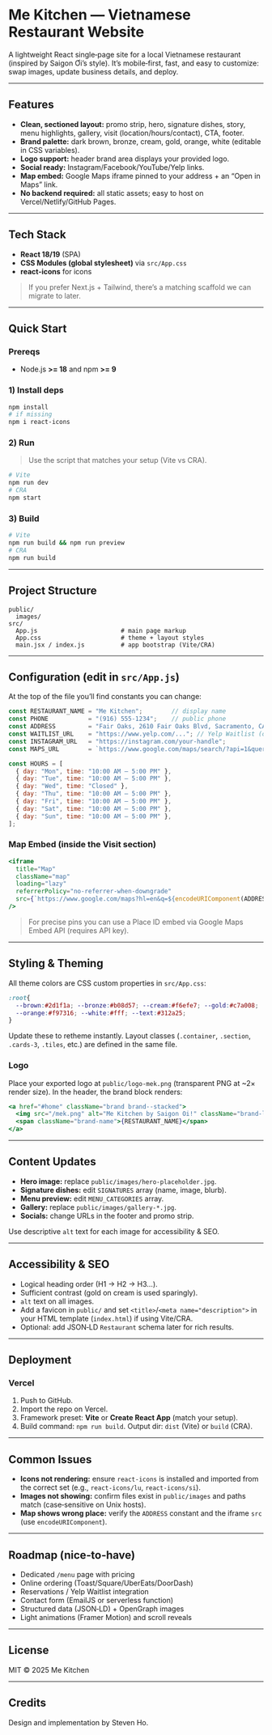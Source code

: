 # Me Kitchen — Vietnamese Restaurant Website

A lightweight React single‑page site for a local Vietnamese restaurant (inspired by Saigon Ơi’s style). It’s mobile‑first, fast, and easy to customize: swap images, update business details, and deploy.

---

## Features

* **Clean, sectioned layout:** promo strip, hero, signature dishes, story, menu highlights, gallery, visit (location/hours/contact), CTA, footer.
* **Brand palette:** dark brown, bronze, cream, gold, orange, white (editable in CSS variables).
* **Logo support:** header brand area displays your provided logo.
* **Social ready:** Instagram/Facebook/YouTube/Yelp links.
* **Map embed:** Google Maps iframe pinned to your address + an “Open in Maps” link.
* **No backend required:** all static assets; easy to host on Vercel/Netlify/GitHub Pages.

---

## Tech Stack

* **React 18/19** (SPA)
* **CSS Modules (global stylesheet)** via `src/App.css`
* **react-icons** for icons

> If you prefer Next.js + Tailwind, there’s a matching scaffold we can migrate to later.

---

## Quick Start

### Prereqs

* Node.js **>= 18** and npm **>= 9**

### 1) Install deps

```bash
npm install
# if missing
npm i react-icons
```

### 2) Run

> Use the script that matches your setup (Vite vs CRA).

```bash
# Vite
npm run dev
# CRA
npm start
```

### 3) Build

```bash
# Vite
npm run build && npm run preview
# CRA
npm run build
```

---

## Project Structure

```
public/
  images/
src/
  App.js                       # main page markup
  App.css                      # theme + layout styles
  main.jsx / index.js          # app bootstrap (Vite/CRA)
```

---

## Configuration (edit in `src/App.js`)

At the top of the file you’ll find constants you can change:

```js
const RESTAURANT_NAME = "Me Kitchen";        // display name
const PHONE           = "(916) 555-1234";    // public phone
const ADDRESS         = "Fair Oaks, 2610 Fair Oaks Blvd, Sacramento, CA 95864";
const WAITLIST_URL    = "https://www.yelp.com/..."; // Yelp Waitlist (optional)
const INSTAGRAM_URL   = "https://instagram.com/your-handle";
const MAPS_URL        = `https://www.google.com/maps/search/?api=1&query=${encodeURIComponent(ADDRESS)}`;

const HOURS = [
  { day: "Mon", time: "10:00 AM – 5:00 PM" },
  { day: "Tue", time: "10:00 AM – 5:00 PM" },
  { day: "Wed", time: "Closed" },
  { day: "Thu", time: "10:00 AM – 5:00 PM" },
  { day: "Fri", time: "10:00 AM – 5:00 PM" },
  { day: "Sat", time: "10:00 AM – 5:00 PM" },
  { day: "Sun", time: "10:00 AM – 5:00 PM" },
];
```

### Map Embed (inside the Visit section)

```jsx
<iframe
  title="Map"
  className="map"
  loading="lazy"
  referrerPolicy="no-referrer-when-downgrade"
  src={`https://www.google.com/maps?hl=en&q=${encodeURIComponent(ADDRESS)}&t=&z=16&ie=UTF8&iwloc=B&output=embed`}
/>
```

> For precise pins you can use a Place ID embed via Google Maps Embed API (requires API key).

---

## Styling & Theming

All theme colors are CSS custom properties in `src/App.css`:

```css
:root{
  --brown:#2d1f1a; --bronze:#b08d57; --cream:#f6efe7; --gold:#c7a008;
  --orange:#f97316; --white:#fff; --text:#312a25;
}
```

Update these to retheme instantly. Layout classes (`.container`, `.section`, `.cards-3`, `.tiles`, etc.) are defined in the same file.

### Logo

Place your exported logo at `public/logo-mek.png` (transparent PNG at ~2× render size). In the header, the brand block renders:

```jsx
<a href="#home" className="brand brand--stacked">
  <img src="/mek.png" alt="Me Kitchen by Saigon Oi!" className="brand-logo" />
  <span className="brand-name">{RESTAURANT_NAME}</span>
</a>
```

---

## Content Updates

* **Hero image:** replace `public/images/hero-placeholder.jpg`.
* **Signature dishes:** edit `SIGNATURES` array (name, image, blurb).
* **Menu preview:** edit `MENU_CATEGORIES` array.
* **Gallery:** replace `public/images/gallery-*.jpg`.
* **Socials:** change URLs in the footer and promo strip.

Use descriptive `alt` text for each image for accessibility & SEO.

---

## Accessibility & SEO

* Logical heading order (H1 → H2 → H3…).
* Sufficient contrast (gold on cream is used sparingly).
* `alt` text on all images.
* Add a favicon in `public/` and set `<title>`/`<meta name="description">` in your HTML template (`index.html`) if using Vite/CRA.
* Optional: add JSON‑LD `Restaurant` schema later for rich results.

---

## Deployment

### Vercel

1. Push to GitHub.
2. Import the repo on Vercel.
3. Framework preset: **Vite** or **Create React App** (match your setup).
4. Build command: `npm run build`. Output dir: `dist` (Vite) or `build` (CRA).

---

## Common Issues

* **Icons not rendering:** ensure `react-icons` is installed and imported from the correct set (e.g., `react-icons/lu`, `react-icons/si`).
* **Images not showing:** confirm files exist in `public/images` and paths match (case‑sensitive on Unix hosts).
* **Map shows wrong place:** verify the `ADDRESS` constant and the iframe `src` (use `encodeURIComponent`).

---

## Roadmap (nice‑to‑have)

* Dedicated `/menu` page with pricing
* Online ordering (Toast/Square/UberEats/DoorDash)
* Reservations / Yelp Waitlist integration
* Contact form (EmailJS or serverless function)
* Structured data (JSON‑LD) + OpenGraph images
* Light animations (Framer Motion) and scroll reveals

---

## License

MIT © 2025 Me Kitchen

---

## Credits

Design and implementation by Steven Ho.
